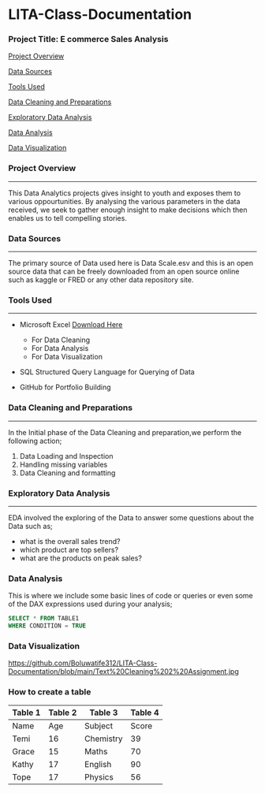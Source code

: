 # LITA-Class-Documentation

### Project Title: E commerce Sales Analysis

[Project Overview](#project-overview)

[Data Sources](#data-sources)

[Tools Used](#tools-used)

[Data Cleaning and Preparations](#data-cleaning-and-preparations)

[Exploratory Data Analysis](#exploratory-data-analysis)

[Data Analysis](#data-analysis)

[Data Visualization](#data-visualization)

### Project Overview
-------------

This Data Analytics projects gives insight to youth and exposes them to various oppourtunities. By analysing the various parameters in the data received, we seek to gather enough insight to make decisions which then enables us to tell compelling stories.

### Data Sources 
---------------

The primary source of Data used here is Data Scale.esv and this is an open source data that can be freely downloaded from an open source online such as kaggle or FRED or any other data repository site.
### Tools Used
----------

- Microsoft Excel [Download Here](https://www.microsoft.com)
  - For Data Cleaning
  - For Data Analysis
  - For Data Visualization
  
- SQL Structured Query Language for Querying of Data
- GitHub for Portfolio Building

### Data Cleaning and Preparations
----------------

In the Initial phase of the Data Cleaning and preparation,we perform the following action;
1. Data Loading and Inspection
2. Handling missing variables
3. Data Cleaning and formatting
   
### Exploratory Data Analysis
----------------

EDA involved the exploring of the Data to answer some questions about the Data such as; 

- what is the overall sales trend?
- which product are top sellers?
- what are the products on peak sales?

### Data Analysis 
This is where we include some basic lines of code or queries or even some of the DAX expressions used during your analysis;

```SQL
SELECT * FROM TABLE1
WHERE CONDITION = TRUE
```

### Data Visualization 

https://github.com/Boluwatife312/LITA-Class-Documentation/blob/main/Text%20Cleaning%202%20Assignment.jpg

### How to create a table 

|Table 1|Table 2|Table 3|Table 4|
|---------|---------|---------|---------|
|Name|Age|Subject|Score|
|Temi|16|Chemistry|39|
|Grace|15|Maths|70|
|Kathy|17|English|90|
|Tope|17|Physics|56|
